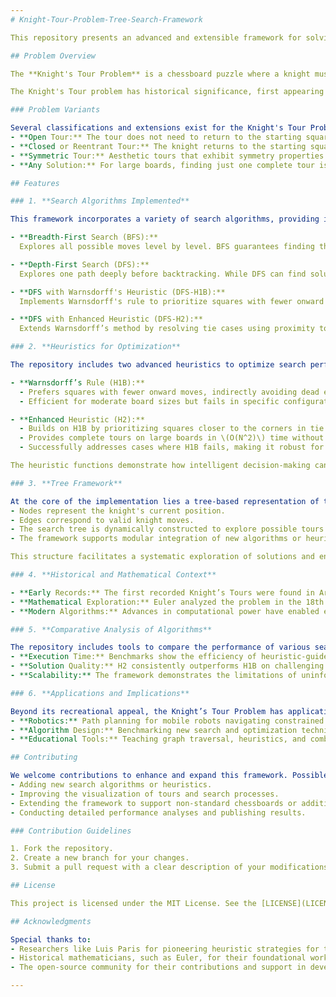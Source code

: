 ```yaml
---
# Knight-Tour-Problem-Tree-Search-Framework  

This repository presents an advanced and extensible framework for solving the **Knight's Tour Problem**, a classic combinatorial puzzle. The framework leverages tree-based search algorithms enhanced with heuristic strategies to tackle the computational challenges associated with this problem.  

## Problem Overview  

The **Knight's Tour Problem** is a chessboard puzzle where a knight must visit every square exactly once. The problem scales in complexity as the board size (\(N\)) increases, with the search space expanding exponentially. For example, while a 5x5 board has 304 possible solutions, the number explodes to over \(10^{35}\) for an 8x8 board. The computational complexity of this problem makes it a rich subject for studying graph traversal, optimization, and search strategies.  

The Knight's Tour problem has historical significance, first appearing in Arabic manuscripts in 840 AD. It later caught the attention of European mathematicians, including Euler, and continues to be a fascinating testbed for modern algorithmic techniques.  

### Problem Variants  

Several classifications and extensions exist for the Knight's Tour Problem:  
- **Open Tour:** The tour does not need to return to the starting square.  
- **Closed or Reentrant Tour:** The knight returns to the starting square, forming a cycle.  
- **Symmetric Tour:** Aesthetic tours that exhibit symmetry properties.  
- **Any Solution:** For large boards, finding just one complete tour is often the primary goal due to the sheer size of the solution space.  

## Features  

### 1. **Search Algorithms Implemented**  

This framework incorporates a variety of search algorithms, providing insights into different problem-solving approaches:  

- **Breadth-First Search (BFS):**  
  Explores all possible moves level by level. BFS guarantees finding the shortest solution but becomes infeasible for large boards due to high memory usage.  

- **Depth-First Search (DFS):**  
  Explores one path deeply before backtracking. While DFS can find solutions efficiently on smaller boards, it often suffers from dead ends and redundant searches on larger boards.  

- **DFS with Warnsdorff's Heuristic (DFS-H1B):**  
  Implements Warnsdorff's rule to prioritize squares with fewer onward moves, reducing the likelihood of dead ends.  

- **DFS with Enhanced Heuristic (DFS-H2):**  
  Extends Warnsdorff’s method by resolving tie cases using proximity to corners, significantly improving success rates on large boards.  

### 2. **Heuristics for Optimization**  

The repository includes two advanced heuristics to optimize search performance:  

- **Warnsdorff’s Rule (H1B):**  
  - Prefers squares with fewer onward moves, indirectly avoiding dead ends and inaccessible squares.  
  - Efficient for moderate board sizes but fails in specific configurations or very large boards (\(N > 300\)).  

- **Enhanced Heuristic (H2):**  
  - Builds on H1B by prioritizing squares closer to the corners in tie cases.  
  - Provides complete tours on large boards in \(O(N^2)\) time without backtracking.  
  - Successfully addresses cases where H1B fails, making it robust for practical applications.  

The heuristic functions demonstrate how intelligent decision-making can dramatically reduce the search space, transforming intractable problems into solvable ones.  

### 3. **Tree Framework**  

At the core of the implementation lies a tree-based representation of the problem:  
- Nodes represent the knight's current position.  
- Edges correspond to valid knight moves.  
- The search tree is dynamically constructed to explore possible tours.  
- The framework supports modular integration of new algorithms or heuristics.  

This structure facilitates a systematic exploration of solutions and enables efficient pruning of non-viable paths.  

### 4. **Historical and Mathematical Context**  

- **Early Records:** The first recorded Knight’s Tours were found in Arabic manuscripts around 840 AD.  
- **Mathematical Exploration:** Euler analyzed the problem in the 18th century, paving the way for studies in graph theory and combinatorial optimization.  
- **Modern Algorithms:** Advances in computational power have enabled exhaustive enumeration and heuristic-driven exploration for larger boards.  

### 5. **Comparative Analysis of Algorithms**  

The repository includes tools to compare the performance of various search strategies:  
- **Execution Time:** Benchmarks show the efficiency of heuristic-guided methods compared to brute force.  
- **Solution Quality:** H2 consistently outperforms H1B on challenging boards, ensuring fewer dead ends and faster convergence.  
- **Scalability:** The framework demonstrates the limitations of uninformed search and highlights the scalability of heuristic methods for large boards.  

### 6. **Applications and Implications**  

Beyond its recreational appeal, the Knight’s Tour Problem has applications in:  
- **Robotics:** Path planning for mobile robots navigating constrained spaces.  
- **Algorithm Design:** Benchmarking new search and optimization techniques.  
- **Educational Tools:** Teaching graph traversal, heuristics, and combinatorial problem-solving.  

## Contributing  

We welcome contributions to enhance and expand this framework. Possible areas of contribution include:  
- Adding new search algorithms or heuristics.  
- Improving the visualization of tours and search processes.  
- Extending the framework to support non-standard chessboards or additional constraints.  
- Conducting detailed performance analyses and publishing results.  

### Contribution Guidelines  

1. Fork the repository.  
2. Create a new branch for your changes.  
3. Submit a pull request with a clear description of your modifications.  

## License  

This project is licensed under the MIT License. See the [LICENSE](LICENSE) file for details.  

## Acknowledgments  

Special thanks to:  
- Researchers like Luis Paris for pioneering heuristic strategies for the Knight's Tour Problem.  
- Historical mathematicians, such as Euler, for their foundational work in graph theory and combinatorial puzzles.  
- The open-source community for their contributions and support in developing computational frameworks.  

---
```

